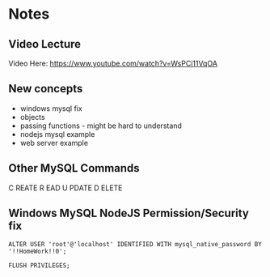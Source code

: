
# Notes

## Video Lecture

Video Here: https://www.youtube.com/watch?v=WsPCi11VqOA

## New concepts

- windows mysql fix
- objects
- passing functions - might be hard to understand
- nodejs mysql example
- web server example

## Other MySQL Commands

C REATE
R EAD
U PDATE
D ELETE


## Windows MySQL NodeJS Permission/Security fix


```
ALTER USER 'root'@'localhost' IDENTIFIED WITH mysql_native_password BY '!!HomeWork!!0';

FLUSH PRIVILEGES;
```